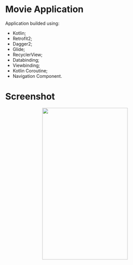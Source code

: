 # Movie Application
Application builded using: </br> 
- Kotlin;</br>  
- Retrofit2; </br>  
- Dagger2; </br> 
- Glide;</br> 
- RecyclerView;</br> 
- Databinding;</br> 
- Viewbinding;</br> 
- Kotlin Coroutine; </br> 
- Navigation Component.

# Screenshot
<p align="center">
<img src="https://media.giphy.com/media/dUIPdWlswI3xRTlTfh/giphy.gif" width="270" height="480" />
</p>

